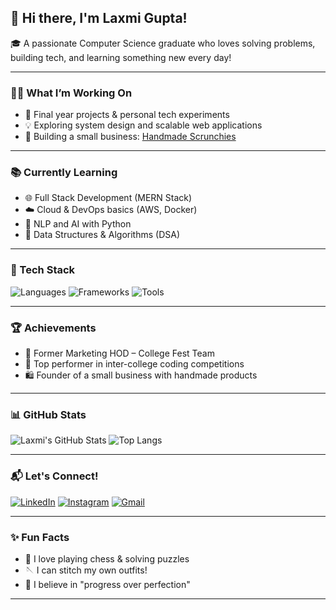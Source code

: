 ## 👋 Hi there, I'm Laxmi Gupta!

🎓 A passionate Computer Science graduate who loves solving problems, building tech, and learning something new every day!

---

### 👩‍💻 What I’m Working On
- 🔭 Final year projects & personal tech experiments
- 💡 Exploring system design and scalable web applications
- 🧵 Building a small business: [Handmade Scrunchies](#)

---

### 📚 Currently Learning
- 🌐 Full Stack Development (MERN Stack)
- ☁️ Cloud & DevOps basics (AWS, Docker)
- 💬 NLP and AI with Python
- 🧠 Data Structures & Algorithms (DSA)

---

### 🧰 Tech Stack
![Languages](https://skillicons.dev/icons?i=java,python,js,html,css)
![Frameworks](https://skillicons.dev/icons?i=react,nodejs,express)
![Tools](https://skillicons.dev/icons?i=git,github,vscode,figma)

---

### 🏆 Achievements
- 💼 Former Marketing HOD – College Fest Team
- 🏅 Top performer in inter-college coding competitions
- 🛍️ Founder of a small business with handmade products

---

### 📊 GitHub Stats

![Laxmi's GitHub Stats](https://github-readme-stats.vercel.app/api?username=laxmeguptz&show_icons=true&theme=tokyonight)
![Top Langs](https://github-readme-stats.vercel.app/api/top-langs/?username=laxmeguptz&layout=compact&theme=tokyonight)

---

### 📬 Let's Connect!
[![LinkedIn](https://img.shields.io/badge/-LinkedIn-blue?style=flat-square&logo=linkedin&logoColor=white)](https://linkedin.com/in/yourprofile)
[![Instagram](https://img.shields.io/badge/-Instagram-purple?style=flat-square&logo=instagram&logoColor=white)](https://instagram.com/yourprofile)
[![Gmail](https://img.shields.io/badge/-Email-c14438?style=flat-square&logo=gmail&logoColor=white)](mailto:your.email@gmail.com)

---

### ✨ Fun Facts
- 🧩 I love playing chess & solving puzzles
- 🪡 I can stitch my own outfits!
- 🌱 I believe in "progress over perfection"

---

